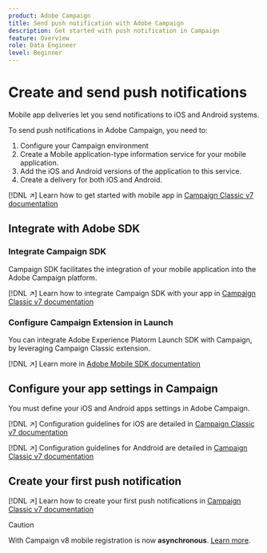 ```yaml
---
product: Adobe Campaign
title: Send push notification with Adobe Campaign
description: Get started with push notification in Campaign
feature: Overview
role: Data Engineer
level: Beginner
---
```

# Create and send push notifications

Mobile app deliveries let you send notifications to iOS and Android systems.

To send push notifications in Adobe Campaign, you need to:

1. Configure your Campaign environment
1. Create a Mobile application-type information service for your mobile application. 
1. Add the iOS and Android versions of the application to this service.
1. Create a delivery for both iOS and Android. 

[!DNL :arrow_upper_right:] Learn how to get started with mobile app in [Campaign Classic v7 documentation](https://experienceleague.adobe.com/docs/campaign-classic/using/sending-messages/sending-push-notifications/about-mobile-app-channel.html)

## Integrate with Adobe SDK

### Integrate Campaign SDK 

Campaign SDK facilitates the integration of your mobile application into the Adobe Campaign platform.

[!DNL :arrow_upper_right:] Learn how to integrate Campaign SDK with your app in [Campaign Classic v7 documentation](https://experienceleague.adobe.com/docs/campaign-classic/using/sending-messages/sending-push-notifications/integrating-campaign-sdk-into-the-mobile-application.html?lang=en#loading-campaign-sdk)

### Configure Campaign Extension in Launch

You can integrate Adobe Experience Platorm Launch SDK with Campaign, by leveraging Campaign Classic extension.

[!DNL :arrow_upper_right:] Learn more in [Adobe Mobile SDK documentation](https://aep-sdks.gitbook.io/docs/using-mobile-extensions/adobe-campaignclassic)

## Configure your app settings in Campaign

You must define your iOS and Android apps settings in Adobe Campaign.

[!DNL :arrow_upper_right:] Configuration guidelines for iOS are detailed in [Campaign Classic v7 documentation](https://experienceleague.adobe.com/docs/campaign-classic/using/sending-messages/sending-push-notifications/configure-the-mobile-app/configuring-the-mobile-application.html?lang=en#sending-messages)

[!DNL :arrow_upper_right:] Configuration guidelines for Anddroid are detailed in [Campaign Classic v7 documentation](https://experienceleague.adobe.com/docs/campaign-classic/using/sending-messages/sending-push-notifications/configure-the-mobile-app/configuring-the-mobile-application-android.html?lang=en#sending-messages)

## Create your first push notification

[!DNL :arrow_upper_right:] Learn how to create your first push notifications in [Campaign Classic v7 documentation](https://experienceleague.adobe.com/docs/campaign-classic/using/sending-messages/sending-push-notifications/creating-notifications.html?lang=en#sending-notifications-on-ios)


>[!CAUTION]
>
>With Campaign v8 mobile registration is now **asynchronous**. [Learn more](../dev/staging.md).
